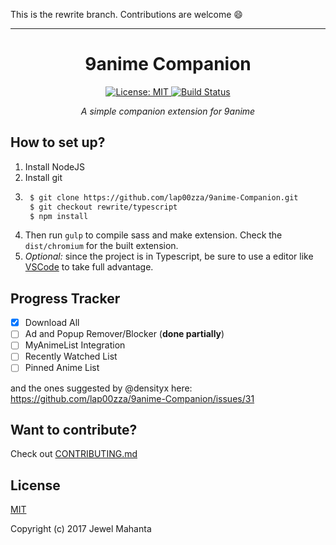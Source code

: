 This is the rewrite branch. Contributions are welcome :smile:
<hr>
<h1 align="center">
  9anime Companion
</h1>
<p align="center">
    <a href="https://github.com/lap00zza/9anime-Companion/blob/master/LICENSE">
        <img src="https://img.shields.io/badge/License-MIT-yellow.svg" alt="License: MIT">
    </a>
    <a href="https://travis-ci.org/lap00zza/9anime-Companion">
        <img src="https://travis-ci.org/lap00zza/9anime-Companion.svg?branch=rewrite%2Ftypescript" alt="Build Status">
    </a>
</p>
<p align="center"><em>A simple companion extension for 9anime</em></p>

## How to set up?
1. Install NodeJS
2. Install git
3. ```bash
    $ git clone https://github.com/lap00zza/9anime-Companion.git
    $ git checkout rewrite/typescript
    $ npm install
    ```
4. Then run `gulp` to compile sass and make extension. Check the `dist/chromium` for the built extension.
5. *Optional:* since the project is in Typescript, be sure to use a editor like [VSCode](https://code.visualstudio.com/) to take full advantage.

## Progress Tracker
- [x] Download All
- [ ] Ad and Popup Remover/Blocker (**done partially**)
- [ ] MyAnimeList Integration
- [ ] Recently Watched List
- [ ] Pinned Anime List

and the ones suggested by @densityx here: https://github.com/lap00zza/9anime-Companion/issues/31

## Want to contribute?
Check out [CONTRIBUTING.md](https://github.com/lap00zza/9anime-Companion/blob/rewrite/typescript/CONTRIBUTING.md)

## License
[MIT](https://github.com/lap00zza/9anime-Companion/blob/rewrite/typescript/LICENSE)

Copyright (c) 2017 Jewel Mahanta
